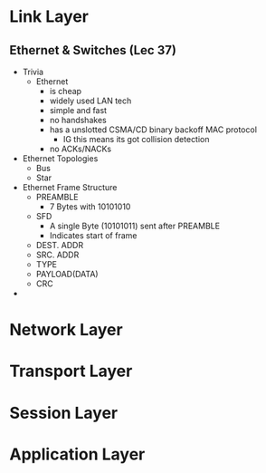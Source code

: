 # Link Layer

## Ethernet & Switches (Lec 37)
- Trivia 
	- Ethernet
		- is cheap
		- widely used LAN tech
		- simple and fast
		- no handshakes
		- has a unslotted CSMA/CD binary backoff MAC protocol
			- IG this means its got collision detection
		- no ACKs/NACKs
- Ethernet Topologies
	- Bus
	- Star
- Ethernet Frame Structure
	- PREAMBLE
		- 7 Bytes with 10101010
	- SFD 
		- A single Byte (10101011) sent after PREAMBLE
		- Indicates start of frame
	- DEST. ADDR
	- SRC. ADDR
	- TYPE
	- PAYLOAD(DATA)
	- CRC
- 
# Network Layer
# Transport Layer
# Session Layer
# Application Layer
